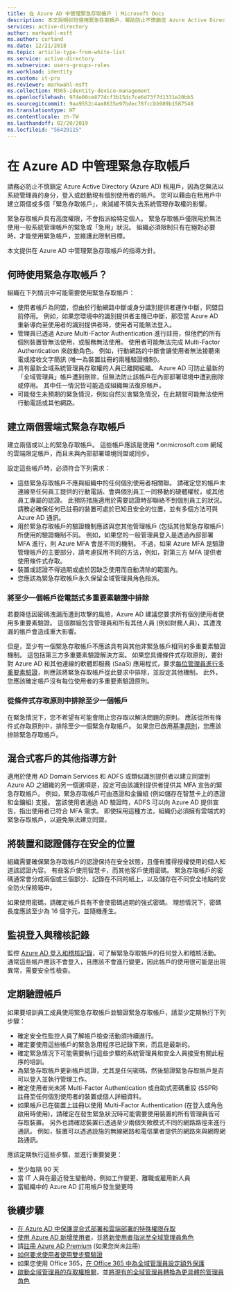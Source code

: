```yaml
---
title: 在 Azure AD 中管理緊急存取帳戶 | Microsoft Docs
description: 本文說明如何使用緊急存取帳戶，幫助防止不慎鎖定 Azure Active Directory (Azure AD) 租用戶。
services: active-directory
author: markwahl-msft
ms.author: curtand
ms.date: 12/21/2018
ms.topic: article-type-from-white-list
ms.service: active-directory
ms.subservice: users-groups-roles
ms.workload: identity
ms.custom: it-pro
ms.reviewer: markwahl-msft
ms.collection: M365-identity-device-management
ms.openlocfilehash: 974e00ce877dcf3b15dc7ce6d73f7d1331e20bb5
ms.sourcegitcommit: 9aa9552c4ae8635e97bdec78fccbb989b1587548
ms.translationtype: HT
ms.contentlocale: zh-TW
ms.lasthandoff: 02/20/2019
ms.locfileid: "56429115"
---
```

# <a name="manage-emergency-access-accounts-in-azure-ad"></a>在 Azure AD 中管理緊急存取帳戶

請務必防止不慎鎖定 Azure Active Directory (Azure AD) 租用戶，因為您無法以系統管理員的身分，登入或啟動現有個別使用者的帳戶。 您可以藉由在租用戶中建立兩個或多個「緊急存取帳戶」，來減緩不慎失去系統管理存取權的影響。

緊急存取帳戶具有高度權限，不會指派給特定個人。 緊急存取帳戶僅限用於無法使用一般系統管理帳戶的緊急或「急用」狀況。 組織必須限制只有在絕對必要時，才能使用緊急帳戶，並維護此限制目標。

本文提供在 Azure AD 中管理緊急存取帳戶的指導方針。

## <a name="when-would-you-use-an-emergency-access-account"></a>何時使用緊急存取帳戶？

組織在下列情況中可能需要使用緊急存取帳戶：

- 使用者帳戶為同盟，但由於行動網路中斷或身分識別提供者運作中斷，同盟目前停用。 例如，如果您環境中的識別提供者主機已中斷，那麼當 Azure AD 重新導向至使用者的識別提供者時，使用者可能無法登入。
- 管理員已透過 Azure Multi-Factor Authentication 進行註冊，但他們的所有個別裝置皆無法使用，或服務無法使用。 使用者可能無法完成 Multi-Factor Authentication 來啟動角色。 例如，行動網路的中斷會讓使用者無法接聽來電或接收文字簡訊 (唯一為裝置註冊的兩種驗證機制)。
- 具有最新全域系統管理員存取權的人員已離開組織。 Azure AD 可防止最新的「全域管理員」帳戶遭到刪除，但無法防止該帳戶在內部部署環境中遭到刪除或停用。 其中任一情況皆可能造成組織無法復原帳戶。
- 可能發生未預期的緊急情況，例如自然災害緊急情況，在此期間可能無法使用行動電話或其他網路。 

## <a name="create-two-cloud-based-emergency-access-accounts"></a>建立兩個雲端式緊急存取帳戶

建立兩個或以上的緊急存取帳戶。 這些帳戶應該是使用 \*.onmicrosoft.com 網域的雲端限定帳戶，而且未與內部部署環境同盟或同步。

設定這些帳戶時，必須符合下列需求：

- 這些緊急存取帳戶不應與組織中的任何個別使用者相關聯。 請確定您的帳戶未連線至任何員工提供的行動電話、會與個別員工一同移動的硬體權杖，或其他員工專屬的認證。 此預防措施適用於需要認證時卻聯絡不到個別員工的狀況。 請務必確保任何已註冊的裝置可處於已知且安全的位置，並有多個方法可與 Azure AD 通訊。
- 用於緊急存取帳戶的驗證機制應該與您其他管理帳戶 (包括其他緊急存取帳戶) 所使用的驗證機制不同。  例如，如果您的一般管理員登入是透過內部部署 MFA 進行，則 Azure MFA 會是不同的機制。  不過，如果 Azure MFA 是驗證管理帳戶的主要部分，請考慮採用不同的方法，例如，對第三方 MFA 提供者使用條件式存取。
- 裝置或認證不得過期或處於因缺乏使用而自動清除的範圍內。  
- 您應該為緊急存取帳戶永久保留全域管理員角色指派。 


### <a name="exclude-at-least-one-account-from-phone-based-multi-factor-authentication"></a>將至少一個帳戶從電話式多重要素驗證中排除

若要降低因密碼洩漏而遭到攻擊的風險，Azure AD 建議您要求所有個別使用者使用多重要素驗證。 這個群組包含管理員和所有其他人員 (例如財務人員)，其遭洩漏的帳戶會造成重大影響。

但是，至少有一個緊急存取帳戶不應該具有與其他非緊急帳戶相同的多重要素驗證機制。 這包括第三方多重要素驗證解決方案。 如果您具備條件式存取原則，要針對 Azure AD 和其他連線的軟體即服務 (SaaS) 應用程式，要求[每位管理員進行多重要素驗證](../authentication/howto-mfa-userstates.md)，則應該將緊急存取帳戶從此要求中排除，並設定其他機制。 此外，您應該確定帳戶沒有每位使用者的多重要素驗證原則。

### <a name="exclude-at-least-one-account-from-conditional-access-policies"></a>從條件式存取原則中排除至少一個帳戶

在緊急情況下，您不希望有可能會阻止您存取以解決問題的原則。 應該從所有條件式存取原則中，排除至少一個緊急存取帳戶。 如果您已啟用[基準原則](../conditional-access/baseline-protection.md)，您應該排除緊急存取帳戶。

## <a name="additional-guidance-for-hybrid-customers"></a>混合式客戶的其他指導方針

適用於使用 AD Domain Services 和 ADFS 或類似識別提供者以建立同盟到 Azure AD 之組織的另一個選項是，設定可由該識別提供者提供其 MFA 宣告的緊急存取帳戶。  例如，緊急存取帳戶可由憑證和金鑰組 (例如儲存在智慧卡上的憑證和金鑰組) 支援。  當該使用者通過 AD 驗證時，ADFS 可以向 Azure AD 提供宣告，指出使用者已符合 MFA 需求。  即使採用這種方法，組織仍必須擁有雲端式的緊急存取帳戶，以避免無法建立同盟。 

## <a name="store-devices-and-credentials-in-a-safe-location"></a>將裝置和認證儲存在安全的位置

組織需要確保緊急存取帳戶的認證保持在安全狀態，且僅有獲得授權使用的個人知道該認證內容。 有些客戶使用智慧卡，而其他客戶使用密碼。 緊急存取帳戶的密碼通常會分成兩個或三個部分、記錄在不同的紙上，以及儲存在不同安全地點的安全防火保險箱中。

如果使用密碼，請確定帳戶具有不會使密碼過期的強式密碼。 理想情況下，密碼長度應該至少為 16 個字元，並隨機產生。


## <a name="monitor-sign-in-and-audit-logs"></a>監視登入與稽核記錄

監控 [Azure AD 登入和稽核記錄](../reports-monitoring/concept-sign-ins.md)，可了解緊急存取帳戶的任何登入和稽核活動。 通常這些帳戶應該不會登入，且應該不會進行變更，因此帳戶的使用很可能是出現異常，需要安全性檢查。

## <a name="validate-accounts-at-regular-intervals"></a>定期驗證帳戶

如果要培訓員工成員使用緊急存取帳戶並驗證緊急存取帳戶，請至少定期執行下列步驟：

- 確定安全性監控人員了解帳戶檢查活動須持續進行。
- 確定要使用這些帳戶的緊急急用程序已記錄下來，而且是最新的。
- 確定緊急情況下可能需要執行這些步驟的系統管理員和安全人員接受有關此程序的培訓。
- 為緊急存取帳戶更新帳戶認證，尤其是任何密碼，然後驗證緊急存取帳戶是否可以登入並執行管理工作。
- 確定使用者尚未將 Multi-Factor Authentication 或自助式密碼重設 (SSPR) 註冊至任何個別使用者的裝置或個人詳細資料。 
- 如果帳戶已在裝置上註冊以使用 Multi-Factor Authentication (在登入或角色啟用時使用)，請確定在發生緊急狀況時可能需要使用裝置的所有管理員皆可存取裝置。 另外也請確認裝置已透過至少兩個失敗模式不同的網路路徑來進行通訊。 例如，裝置可以透過設施的無線網路和電信業者提供的網路來與網際網路通訊。

應該定期執行這些步驟，並進行重要變更：

- 至少每隔 90 天
- 當 IT 人員在最近發生變動時，例如工作變更、離職或雇用新人員
- 當組織中的 Azure AD 訂用帳戶發生變更時

## <a name="next-steps"></a>後續步驟

- [在 Azure AD 中保護混合式部署和雲端部署的特殊權限存取](directory-admin-roles-secure.md)
- [使用 Azure AD 新增使用者](../fundamentals/add-users-azure-active-directory.md)，並[將新使用者指派至全域管理員角色](../fundamentals/active-directory-users-assign-role-azure-portal.md)
- 請[註冊 Azure AD Premium](../fundamentals/active-directory-get-started-premium.md) (如果您尚未註冊)
- [如何要求使用者使用雙步驟驗證](../authentication/howto-mfa-userstates.md)
- 如果您使用 Office 365，[在 Office 365 中為全域管理員設定額外保護](https://docs.microsoft.com/office365/enterprise/protect-your-global-administrator-accounts)
- [啟動全域管理員的存取權檢閱](../privileged-identity-management/pim-how-to-start-security-review.md)，並[將現有的全域管理員轉換為更具體的管理員角色](directory-assign-admin-roles.md)
